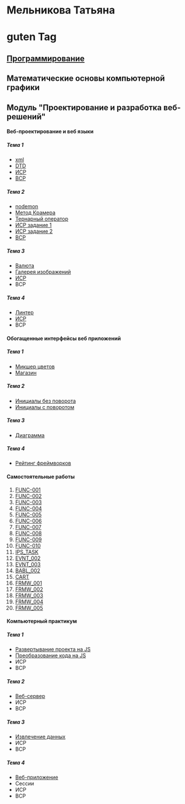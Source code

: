 # Мельникова Татьяна
# guten Tag
## [Программирование](programming.md)
## Математические основы компьютерной графики
## Модуль "Проектирование и разработка веб-решений"
#### Веб-проектирование и веб языки
##### Тема 1
   - [xml](https://kodaktor.ru/xml_958d3)
   - [DTD](https://kodaktor.ru/dtd_174bf)
   - [ИСР](tannia6849.github.io)
   - [ВСР](https://github.com/tannia6849/tannia6849.github.io/tree/master/design/VSR1)
##### Тема 2
   - [nodemon](https://github.com/tannia6849/tannia6849.github.io/tree/master/design/nodemon)
   - [Метод Крамера](https://kodaktor.ru/0014ff2_0cdf5)
   - [Тернарный оператор](https://kodaktor.ru/ternary_eef70)
   - [ИСР задание 1](https://github.com/tannia6849/tannia6849.github.io/tree/master/design/isr2)
   - [ИСР задание 2](https://kodaktor.ru/9edb3a9_d106f)
   - [ВСР]()
##### Тема 3
   - [Валюта](https://kodaktor.ru/2358112_f7b6a)
   - [Галерея изображений](https://kodaktor.ru/bind02032018_1a43d)
   - [ИСР](https://kodaktor.ru/b284714_78a5e)
   - ВСР
##### Тема 4
   - [Линтер](https://github.com/tannia6849/tannia6849.github.io/tree/master/design/linter)
   - [ИСР](https://github.com/tannia6849/tannia6849.github.io/tree/master/design/linter)
   - ВСР



   
#### Обогащенные интерфейсы веб приложений
##### Тема 1
   - [Микшер цветов](https://kodaktor.ru/aff0fa8_4bbbd)
   - [Магазин](https://kodaktor.ru/custom_efb59)
##### Тема 2
   - [Инициалы без поворота](https://kodaktor.ru/click_19c1c)
   - [Инициалы с поворотом](https://kodaktor.ru/click_89b99)
##### Тема 3
   - [Диаграмма](https://kodaktor.ru/4a67562_1747b)
##### Тема 4
   - [Рейтинг фреймворков](https://kodaktor.ru/e7200bb_1749c)  
   
#### Самостоятельные работы
   1. [FUNC-001](https://kodaktor.ru/task_func_68870)
   2. [FUNC-002](https://kodaktor.ru/task_func_8a942)
   3. [FUNC-003](https://kodaktor.ru/task_func_c621e)
   4. [FUNC-004](https://kodaktor.ru/task_func_14c29)
   5. [FUNC-005](https://kodaktor.ru/task_func_48db3)
   6. [FUNC-006](https://kodaktor.ru/task_func_170b8)
   7. [FUNC-007](https://kodaktor.ru/task_func_3302b)
   8. [FUNC-008](https://kodaktor.ru/task_func_c5cae)
   9. [FUNC-009](https://kodaktor.ru/task_func_5217b)
   10. [FUNC-010](https://kodaktor.ru/func_7ac04)
   11. [IPS_TASK](https://kodaktor.ru/243aa0c_478bf)
   12. [EVNT_002](https://kodaktor.ru/custom_eef25)
   13. [EVNT_003](https://kodaktor.ru/e7200bb_1749c)
   14. [BABL_002](https://kodaktor.ru/bind02032018_94feb)
   15. [CART](https://kodaktor.ru/custom_efb59)
   16. [FRMW_001](https://kodaktor.ru/react_state_3a671)
   17. [FRMW_002](https://kodaktor.ru/vue_starter_a0b48)
   18. [FRMW_003](https://kodaktor.ru/frmw_ee09b)
   19. [FRMW_004](https://kodaktor.ru/frmw_ce0a0)
   20. [FRMW_005](https://kodaktor.ru/aff0fa8_45dca)


#### Компьютерный практикум
##### Тема 1
   - [Развертывание проекта на JS](https://github.com/tannia6849/tannia6849.github.io/tree/master/pract/deploy)
   - [Преобразование кода на JS](https://github.com/tannia6849/tannia6849.github.io/tree/master/pract/ECMAScript)
   - ИСР
   - ВСР
##### Тема 2
   - [Веб-сервер](https://github.com/tannia6849/tannia6849.github.io/tree/master/pract/web-server)
   - ИСР
   - ВСР
##### Тема 3
   - [Извлечение данных](https://github.com/tannia6849/tannia6849.github.io/tree/master/pract/web-application)
   - ИСР
   - ВСР
##### Тема 4
   - [Веб-приложение](https://github.com/tannia6849/tannia6849.github.io/tree/master/tema4_1)
   - Сессии
   - ИСР
   - ВСР
